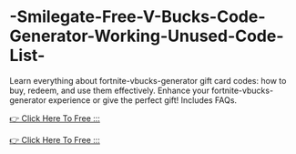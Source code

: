 # -Smilegate-Free-V-Bucks-Code-Generator-Working-Unused-Code-List-



Learn everything about fortnite-vbucks-generator gift card codes: how to buy, redeem, and use them effectively. Enhance your fortnite-vbucks-generator  experience or give the perfect gift! Includes FAQs.

[👉 Click Here To Free :::](https://usaofferzon.com/fortnite-vbucks-generator)

[👉 Click Here To Free :::](https://usaofferzon.com/giftcard/)

